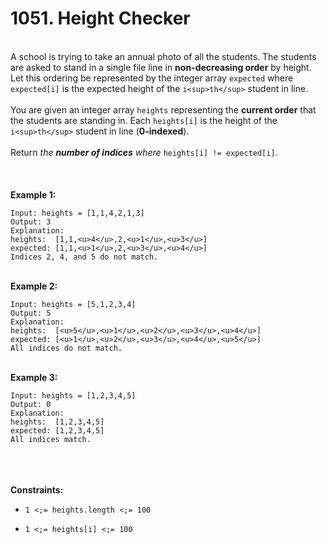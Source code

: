 # 1051. Height Checker

<br />A school is trying to take an annual photo of all the students. The students are asked to stand in a single file line in **non-decreasing order** by height. Let this ordering be represented by the integer array `expected` where `expected[i]` is the expected height of the `i<sup>th</sup>` student in line.<br />
<br />You are given an integer array `heights` representing the **current order** that the students are standing in. Each `heights[i]` is the height of the `i<sup>th</sup>` student in line (**0-indexed**).<br />
<br />Return <em>the **number of indices** where </em>`heights[i] != expected[i]`.<br />
<br /> <br />
<br />**Example 1:**<br />
```
Input: heights = [1,1,4,2,1,3]
Output: 3
Explanation: 
heights:  [1,1,<u>4</u>,2,<u>1</u>,<u>3</u>]
expected: [1,1,<u>1</u>,2,<u>3</u>,<u>4</u>]
Indices 2, 4, and 5 do not match.
```
<br />**Example 2:**<br />
```
Input: heights = [5,1,2,3,4]
Output: 5
Explanation:
heights:  [<u>5</u>,<u>1</u>,<u>2</u>,<u>3</u>,<u>4</u>]
expected: [<u>1</u>,<u>2</u>,<u>3</u>,<u>4</u>,<u>5</u>]
All indices do not match.
```
<br />**Example 3:**<br />
```
Input: heights = [1,2,3,4,5]
Output: 0
Explanation:
heights:  [1,2,3,4,5]
expected: [1,2,3,4,5]
All indices match.
```
<br /> <br />
<br />**Constraints:**<br />

* `1 <;= heights.length <;= 100`

* `1 <;= heights[i] <;= 100`